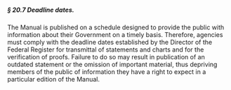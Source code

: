 ##### § 20.7 Deadline dates. #####

The Manual is published on a schedule designed to provide the public with information about their Government on a timely basis. Therefore, agencies must comply with the deadline dates established by the Director of the Federal Register for transmittal of statements and charts and for the verification of proofs. Failure to do so may result in publication of an outdated statement or the omission of important material, thus depriving members of the public of information they have a right to expect in a particular edition of the Manual.